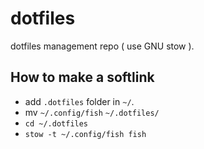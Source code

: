 # dotfiles
dotfiles management repo ( use GNU stow ).


## How to make a softlink 
- add `.dotfiles` folder in `~/`.
- mv `~/.config/fish` `~/.dotfiles/`
- `cd ~/.dotfiles` 
- `stow -t ~/.config/fish fish `
